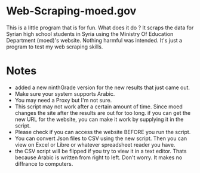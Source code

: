 # Web-Scraping-moed.gov
This is a little program that is for fun.
What does it do ?
It scraps the data for Syrian high school students in Syria using the Ministry Of Education Department (moed)'s website.
Nothing harmful was intended. It's just a program to test my web scraping skills.

# Notes
- added a new ninthGrade version for the new results that just came out.
- Make sure your system supports Arabic. 
- You may need a Proxy but I'm not sure.
- This script may not work after a certain amount of time. Since moed changes the site after the results are out for too long.
if you can get the new URL for the website, you can make it work by supplying it in the script.
- Please check if you can access the website BEFORE you run the script.
- You can convert Json files to CSV using the new script. Then you can view on Excel or Libre or whatever spreadsheet reader you have.
- the CSV script will be flipped if you try to view it in a text editor. Thats because Arabic is written from right to left. 
Don't worry. It makes no diffrance to computers. 
